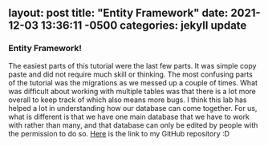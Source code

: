 layout: post
title:  "Entity Framework"
date:   2021-12-03 13:36:11 -0500
categories: jekyll update
---

### Entity Framework!

The easiest parts of this tutorial were the last few parts. It was simple copy paste and did not
require much skill or thinking. The most confusing parts of the tutorial was the migrations as we
messed up a couple of times. What was difficult about working with multiple tables was that there is
a lot more overall to keep track of which also means more bugs. I think this lab has helped a lot in
understanding how our database can come together. For us, what is different is that we have one main database
that we have to work with rather than many, and that database can only be edited by people with the permission
to do so.
[Here](https://github.com/DaltonCompSci/csci340lab8) is the link to my GitHub repository :D
